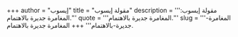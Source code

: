 +++
author = "إيسوب"
title = "مقولة إيسوب"
description = '''مقولة إيسوب: المغامرة جديرة بالاهتمام.'''
quote = '''المغامرة جديرة بالاهتمام.'''
slug = '''المغامرة-جديرة-بالاهتمام'''
+++
المغامرة جديرة بالاهتمام.
